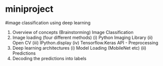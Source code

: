 # miniproject
#image classification using deep learning
1. Overview of concepts (Brainstorming) Image Classification
2. Image loading (four different methods)
   (i)  Python Imaging Library
   (ii) Open CV
   (iii) IPython.display
   (iv) Tensorflow.Keras API - Preprocessing
3. Deep learning architectures
    (i) Model Loading (MobileNet etc)
    (ii) Predictions
4. Decoding the predictions into labels
